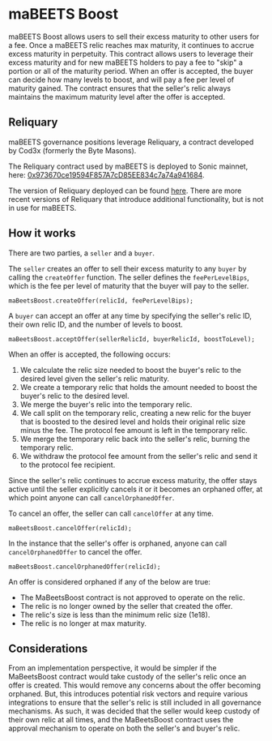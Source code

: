 # maBEETS Boost

maBEETS Boost allows users to sell their excess maturity to other users for a fee. Once a maBEETS relic reaches max maturity, it continues to accrue excess maturity in perpetuity. This contract allows users to leverage their excess maturity and for new maBEETS holders to pay a fee to "skip" a portion or all of the maturity period. When an offer is accepted, the buyer can decide how many levels to boost, and will pay a fee per level of maturity gained. The contract ensures that the seller's relic always maintains the maximum maturity level after the offer is accepted.

## Reliquary

maBEETS governance positions leverage Reliquary, a contract developed by Cod3x (formerly the Byte Masons).

The Reliquary contract used by maBEETS is deployed to Sonic mainnet, here: [0x973670ce19594F857A7cD85EE834c7a74a941684](https://sonicscan.org/address/0x973670ce19594f857a7cd85ee834c7a74a941684#code).

The version of Reliquary deployed can be found [here](https://github.com/beethovenxfi/Reliquary). There are more recent versions of Reliquary that introduce additional functionality, but is not in use for maBEETS.

## How it works

There are two parties, a `seller` and a `buyer`.

The `seller` creates an offer to sell their excess maturity to any `buyer` by calling the `createOffer` function. The seller defines the `feePerLevelBips`, which is the fee per level of maturity that the buyer will pay to the seller.

```solidity
maBeetsBoost.createOffer(relicId, feePerLevelBips);
```

A `buyer` can accept an offer at any time by specifying the seller's relic ID, their own relic ID, and the number of levels to boost.

```solidity
maBeetsBoost.acceptOffer(sellerRelicId, buyerRelicId, boostToLevel);
```

When an offer is accepted, the following occurs:
1. We calculate the relic size needed to boost the buyer's relic to the desired level given the seller's relic maturity.
2. We create a temporary relic that holds the amount needed to boost the buyer's relic to the desired level.
3. We merge the buyer's relic into the temporary relic.
4. We call split on the temporary relic, creating a new relic for the buyer that is boosted to the desired level and holds their original relic size minus the fee. The protocol fee amount is left in the temporary relic.
5. We merge the temporary relic back into the seller's relic, burning the temporary relic.
6. We withdraw the protocol fee amount from the seller's relic and send it to the protocol fee recipient.

Since the seller's relic continues to accrue excess maturity, the offer stays active until the seller explicitly cancels it or it becomes an orphaned offer, at which point anyone can call `cancelOrphanedOffer`.

To cancel an offer, the seller can call `cancelOffer` at any time.

```solidity
maBeetsBoost.cancelOffer(relicId);
```

In the instance that the seller's offer is orphaned, anyone can call `cancelOrphanedOffer` to cancel the offer.

```solidity
maBeetsBoost.cancelOrphanedOffer(relicId);
```

An offer is considered orphaned if any of the below are true:
- The MaBeetsBoost contract is not approved to operate on the relic.
- The relic is no longer owned by the seller that created the offer.
- The relic's size is less than the minimum relic size (1e18).
- The relic is no longer at max maturity.

## Considerations

From an implementation perspective, it would be simpler if the MaBeetsBoost contract would take custody of the seller's relic once an offer is created. This would remove any concerns about the offer becoming orphaned. But, this introduces potential risk vectors and require various integrations to ensure that the seller's relic is still included in all governance mechanisms. As such, it was decided that the seller would keep custody of their own relic at all times, and the MaBeetsBoost contract uses the approval mechanism to operate on both the seller's and buyer's relic.


